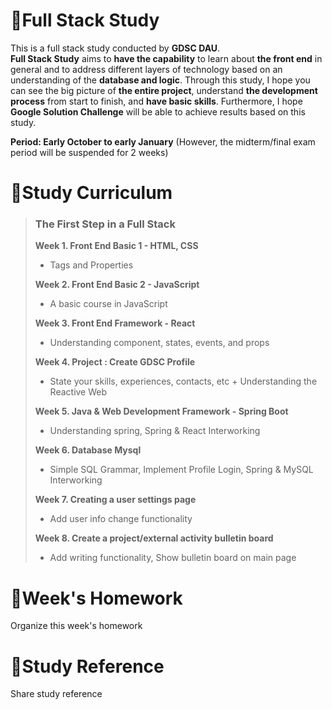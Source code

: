 # 📕Full Stack Study
This is a full stack study conducted by **GDSC DAU**. <br>
**Full Stack Study** aims to **have the capability** to learn about **the front end** in general and to address different layers of technology based on an understanding of the **database and logic**. Through this study, I hope you can see the big picture of **the entire project**, understand **the development process** from start to finish, and **have basic skills**. Furthermore, I hope **Google Solution Challenge** will be able to achieve results based on this study.

**Period: Early October to early January** (However, the midterm/final exam period will be suspended for 2 weeks)

# 📝Study Curriculum
>### **The First Step in a Full Stack**
> **Week 1. Front End Basic 1 - HTML, CSS**<br>
> - Tags and Properties
>
> **Week 2. Front End Basic 2 - JavaScript**<br>
> - A basic course in JavaScript
>
> **Week 3. Front End Framework - React**<br>
> - Understanding component, states, events, and props
>
> **Week 4. Project : Create GDSC Profile**<br>
> - State your skills, experiences, contacts, etc + Understanding the Reactive Web
>
> **Week 5. Java & Web Development Framework - Spring Boot**<br>
> - Understanding spring, Spring & React Interworking
>
> **Week 6. Database Mysql**<br>
> - Simple SQL Grammar, Implement Profile Login, Spring & MySQL Interworking
>
> **Week 7. Creating a user settings page**<br>
> - Add user info change functionality
>
> **Week 8. Create a project/external activity bulletin board**<br>
> - Add writing functionality, Show bulletin board on main page

# 📅Week's Homework
Organize this week's homework

# 📑Study Reference
Share study reference


